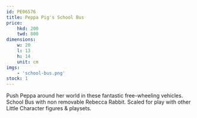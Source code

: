 ```yaml
---
id: PE06576
title: Peppa Pig's School Bus
price:
    hkd: 200
    twd: 800
dimensions:
    w: 20
    l: 13
    h: 14
    unit: cm
imgs: 
    - 'school-bus.png'
stock: 1
---
```

Push Peppa around her world in these fantastic free-wheeling vehicles. 
School Bus with non removable Rebecca Rabbit.
Scaled for play with other Little Character figures & playsets.
